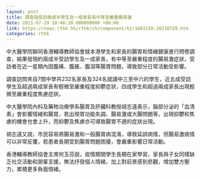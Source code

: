 ```yaml
---
layout: post
title: 調查指受訪兩成半學生及一成家長有中等至嚴重腸易激
date: 2021-07-29 10:48:20.000000000 +08:00
link: https://news.rthk.hk/rthk/ch/component/k2/1603158-20210729.htm
categories: rthk
---
```


中大醫學院聯同香港輔導教師協會就本港學生和家長的腸胃和情緒健康進行問卷調查，結果發現約兩成半受訪學生及一成家長，有中等至嚴重程度的腸易激症狀，受訪者在近一星期內因腹痛、腹脹、腹瀉等腸胃問題，導致部分日常活動受影響。

調查訪問來自7間中學共232名家長及324名就讀中三至中六的學生，近五成受訪學生及超過兩成家長有輕微至嚴重程度抑鬱症狀，四成學生和超過兩成家長出現輕微至嚴重程度焦慮症狀。

中大醫學院內科及藥物治療學系腸胃及肝臟科教授胡志遠表示，腦部分泌的「血清素」會影響情緒和腸胃，若出現胃功能失調、腸易激或大腸問題等，出現抑鬱和焦慮的機會也會上升，而抑鬱及焦慮亦可導致腸胃不適的症狀出現。

胡志遠又說，市民容易將腸易激和一般腸胃病混淆，導致延誤病情，但腸易激病情可以非常反覆，若患者長期受到腸胃問題困擾，會嚴重影響日常活動。

香港輔導教師協會主席何玉芬說，疫情期間學生長期在家學習，家長與子女同樣缺乏社交活動和朋輩支援，無法抒發個人情緒，加上對前景感到悲觀，增加雙方壓力，累積更多負面情緒。
